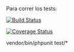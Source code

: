 Para correr los tests:

[![Build Status](https://travis-ci.org/Lara191097/TarjetaSC.svg?branch=master)](https://travis-ci.org/Lara191097/TarjetaSC)

[![Coverage Status](https://coveralls.io/repos/github/Lara191097/Tarjeta/badge.svg?branch=master)](https://coveralls.io/github/Lara191097/Tarjeta?branch=master)

vendor/bin/phpunit test/*
